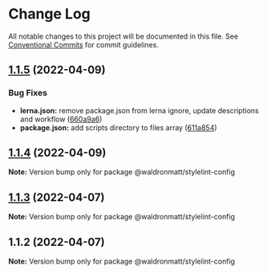 # Change Log

All notable changes to this project will be documented in this file.
See [Conventional Commits](https://conventionalcommits.org) for commit guidelines.

## [1.1.5](https://github.com/waldronmatt/shareable-configs/compare/@waldronmatt/stylelint-config@1.1.4...@waldronmatt/stylelint-config@1.1.5) (2022-04-09)


### Bug Fixes

* **lerna.json:** remove package.json from lerna ignore, update descriptions and workflow ([660a9a6](https://github.com/waldronmatt/shareable-configs/commit/660a9a60858863dca1d4b87cb0a3c49ffd2186b6))
* **package.json:** add scripts directory to files array ([611a854](https://github.com/waldronmatt/shareable-configs/commit/611a8546f5c398404e5f226d61b5b42939944cc9))





## [1.1.4](https://github.com/waldronmatt/shareable-configs/compare/@waldronmatt/stylelint-config@1.1.3...@waldronmatt/stylelint-config@1.1.4) (2022-04-09)

**Note:** Version bump only for package @waldronmatt/stylelint-config





## [1.1.3](https://github.com/waldronmatt/shareable-configs/compare/@waldronmatt/stylelint-config@1.1.2...@waldronmatt/stylelint-config@1.1.3) (2022-04-07)

**Note:** Version bump only for package @waldronmatt/stylelint-config





## 1.1.2 (2022-04-07)

**Note:** Version bump only for package @waldronmatt/stylelint-config
